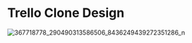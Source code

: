 # Trello Clone Design 



![367718778_290490313586506_8436249439272351286_n](https://github.com/MasudRana15924/trello-clone/assets/125243201/2740ba82-ad19-4c48-a79a-ce291091df9d)
